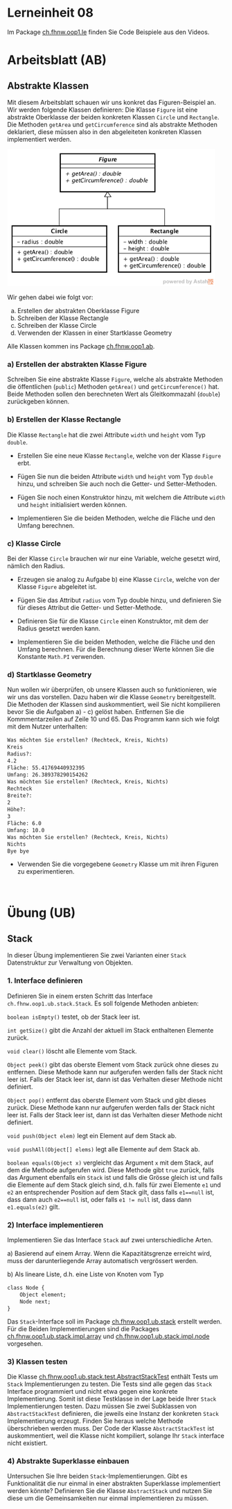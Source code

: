 # Lerneinheit 08

Im Package [ch.fhnw.oop1.le](./src/ch/fhnw/oop1/le) finden Sie Code Beispiele aus den Videos.

# Arbeitsblatt (AB)

## Abstrakte Klassen

Mit diesem Arbeitsblatt schauen wir uns konkret das Figuren-Beispiel an. Wir werden folgende Klassen definieren: Die Klasse `Figure` ist eine abstrakte Oberklasse der beiden konkreten Klassen `Circle` und `Rectangle`. Die Methoden `getArea` und `getCircumference` sind als abstrakte Methoden deklariert, diese müssen also in den abgeleiteten konkreten Klassen implementiert werden.

<img src='./images/ab-abstract-classes.png' alt='Abstract Classes' width='480'/>

Wir gehen dabei wie folgt vor:

<ol type="a">
  <li>Erstellen der abstrakten Oberklasse Figure</li>
  <li>Schreiben der Klasse Rectangle</li>
  <li>Schreiben der Klasse Circle</li>
  <li>Verwenden der Klassen in einer Startklasse Geometry</li>
</ol>

Alle Klassen kommen ins Package [ch.fhnw.oop1.ab](./src/ch/fhnw/oop1/ab).

### a) Erstellen der abstrakten Klasse Figure

Schreiben Sie eine abstrakte Klasse `Figure`, welche als abstrakte Methoden die öffentlichen
(`public`) Methoden `getArea()` und `getCircumference()` hat. Beide Methoden sollen den berechneten Wert als Gleitkommazahl (`double`) zurückgeben können.
 
### b) Erstellen der Klasse Rectangle
Die Klasse `Rectangle` hat die zwei Attribute `width` und `height` vom Typ `double`.

* Erstellen Sie eine neue Klasse `Rectangle`, welche von der Klasse `Figure` erbt.

* Fügen Sie nun die beiden Attribute `width` und `height` vom Typ `double` hinzu, und schreiben 
Sie auch noch die Getter- und Setter-Methoden.

* Fügen Sie noch einen Konstruktor hinzu, mit welchem die Attribute `width` und `height` initialisiert werden können.

* Implementieren Sie die beiden Methoden, welche die Fläche und den Umfang berechnen. 
 
### c) Klasse Circle
Bei der Klasse `Circle` brauchen wir nur eine Variable, welche gesetzt wird, nämlich den Radius. 

* Erzeugen sie analog zu Aufgabe b) eine Klasse `Circle`, welche von der Klasse `Figure` abgeleitet ist.

* Fügen Sie das Attribut `radius` vom Typ double hinzu, und definieren Sie für dieses Attribut die Getter- und Setter-Methode. 

* Definieren Sie für die Klasse `Circle` einen Konstruktor, mit dem der Radius gesetzt werden kann.

* Implementieren Sie die beiden Methoden, welche die Fläche und den Umfang berechnen. Für die Berechnung dieser Werte können Sie die Konstante `Math.PI` verwenden.

### d) Startklasse Geometry
Nun wollen wir überprüfen, ob unsere Klassen auch so funktionieren, wie wir uns das vorstellen. Dazu haben wir die Klasse `Geometry` bereitgestellt.
Die Methoden der Klassen sind auskommentiert, weil Sie nicht kompilieren bevor Sie die Aufgaben a) - c) gelöst haben. Entfernen Sie die Kommmentarzeilen auf Zeile 10 und 65.
Das Programm kann sich wie folgt mit dem Nutzer unterhalten:

```
Was möchten Sie erstellen? (Rechteck, Kreis, Nichts)
Kreis
Radius?:
4.2
Fläche: 55.41769440932395
Umfang: 26.389378290154262
Was möchten Sie erstellen? (Rechteck, Kreis, Nichts)
Rechteck
Breite?:
2
Höhe?:
3
Fläche: 6.0
Umfang: 10.0
Was möchten Sie erstellen? (Rechteck, Kreis, Nichts)
Nichts
Bye bye
```

*	Verwenden Sie die vorgegebene `Geometry` Klasse um mit ihren Figuren zu experimentieren.


&nbsp;

# Übung (UB)

## Stack
In dieser Übung implementieren Sie zwei Varianten einer `Stack` Datenstruktur zur Verwaltung von Objekten.

### 1. Interface definieren
Definieren Sie in einem ersten Schritt das Interface `ch.fhnw.oop1.ub.stack.Stack`. Es soll folgende Methoden anbieten:

`boolean isEmpty()` testet, ob der Stack leer ist.

`int getSize()`	gibt die Anzahl der aktuell im Stack enthaltenen Elemente zurück.

`void clear()` löscht alle Elemente vom Stack.

`Object peek()` gibt das oberste Element vom Stack zurück ohne dieses zu entfernen. Diese Methode kann nur aufgerufen werden falls der Stack nicht leer ist. Falls der Stack leer ist, dann ist das Verhalten dieser Methode nicht definiert.

`Object pop()` entfernt das oberste Element vom Stack und gibt dieses zurück. Diese Methode kann nur aufgerufen werden falls der Stack nicht leer ist. Falls der Stack leer ist, dann ist das Verhalten dieser Methode nicht definiert.

`void push(Object elem)` legt ein Element auf dem Stack ab.

`void pushAll(Object[] elems)` legt alle Elemente auf dem Stack ab.

`boolean equals(Object x)` vergleicht das Argument `x` mit dem Stack, auf dem die Methode aufgerufen wird. Diese Methode gibt `true` zurück, falls das Argument ebenfalls ein `Stack` ist und falls die Grösse gleich ist und falls die Elemente auf dem Stack gleich sind, d.h. falls für zwei Elemente `e1` und `e2` an entsprechender Position auf dem Stack gilt, dass falls `e1==null` ist, dass dann auch `e2==null` ist, oder falls `e1 != null` ist, dass dann `e1.equals(e2)` gilt.

### 2) Interface implementieren
Implementieren Sie das Interface `Stack` auf zwei unterschiedliche Arten.

a) Basierend auf einem Array. Wenn die Kapazitätsgrenze erreicht wird, muss der darunterliegende Array automatisch vergrössert werden.

b) Als lineare Liste, d.h. eine Liste von Knoten vom Typ
```
class Node {
    Object element;
    Node next;
}
```

Das `Stack`-Interface soll im Package [ch.fhnw.oop1.ub.stack](./src/ch/fhnw/oop1/ub/stack) erstellt werden. Für die Beiden Implementierungen sind die Packages [ch.fhnw.oop1.ub.stack.impl.array](./src/ch/fhnw/oop1/ub/stack/impl/array) und [ch.fhnw.oop1.ub.stack.impl.node](./src/ch/fhnw/oop1/ub/stack/impl/node) vorgesehen. 

### 3) Klassen testen
Die Klasse [ch.fhnw.oop1.ub.stack.test.AbstractStackTest](./src/ch/fhnw/oop1/ub/stack/test/AbstractStackTest.java) enthält Tests um `Stack` Implementierungen zu testen. Die Tests sind alle gegen das `Stack` Interface programmiert und nicht etwa gegen eine konkrete Implementierung. Somit ist diese Testklasse in der Lage beide Ihrer `Stack` Implementierungen testen. Dazu müssen Sie zwei Subklassen von `AbstractStackTest` definieren, die jeweils eine Instanz der konkreten `Stack` Implementierung erzeugt. Finden Sie heraus welche Methode überschrieben werden muss.
Der Code der Klasse `AbstractStackTest` ist auskommentiert, weil die Klasse nicht kompiliert, solange Ihr `Stack` interface nicht existiert.

### 4) Abstrakte Superklasse einbauen
Untersuchen Sie Ihre beiden `Stack`-Implementierungen. Gibt es Funktionalität die nur einmal in einer abstrakten Superklasse implementiert werden könnte? Definieren Sie die Klasse `AbstractStack` und nutzen Sie diese um die Gemeinsamkeiten nur einmal implementieren zu müssen.
